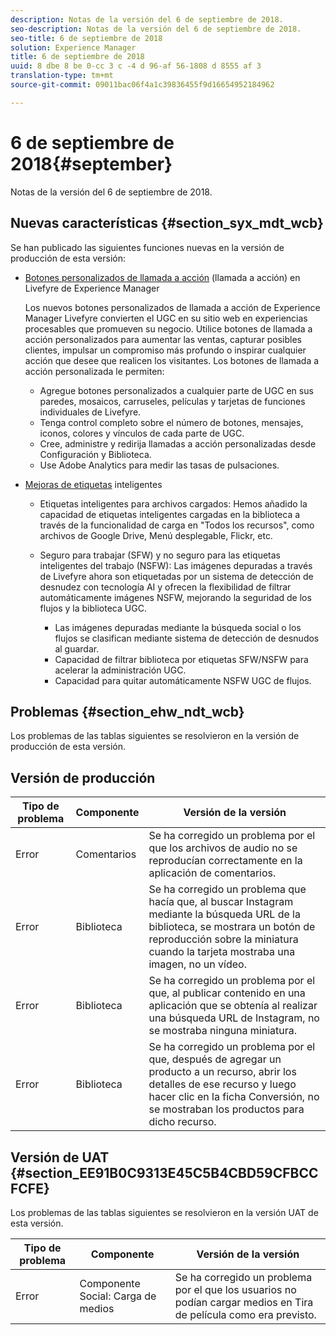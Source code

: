 ```yaml
---
description: Notas de la versión del 6 de septiembre de 2018.
seo-description: Notas de la versión del 6 de septiembre de 2018.
seo-title: 6 de septiembre de 2018
solution: Experience Manager
title: 6 de septiembre de 2018
uuid: 8 dbe 8 be 0-cc 3 c -4 d 96-af 56-1808 d 8555 af 3
translation-type: tm+mt
source-git-commit: 09011bac06f4a1c39836455f9d16654952184962

---
```



# 6 de septiembre de 2018{#september}

Notas de la versión del 6 de septiembre de 2018.

## Nuevas características {#section_syx_mdt_wcb}

Se han publicado las siguientes funciones nuevas en la versión de producción de esta versión:

* [Botones personalizados de llamada a acción](/help/using/c-features-livefyre/c-call-to-action-button.md#topic_EBE23A0F827645E0A0C619DCF3872EE5) (llamada a acción) en Livefyre de Experience Manager

   Los nuevos botones personalizados de llamada a acción de Experience Manager Livefyre convierten el UGC en su sitio web en experiencias procesables que promueven su negocio. Utilice botones de llamada a acción personalizados para aumentar las ventas, capturar posibles clientes, impulsar un compromiso más profundo o inspirar cualquier acción que desee que realicen los visitantes. Los botones de llamada a acción personalizada le permiten:

   * Agregue botones personalizados a cualquier parte de UGC en sus paredes, mosaicos, carruseles, películas y tarjetas de funciones individuales de Livefyre.
   * Tenga control completo sobre el número de botones, mensajes, iconos, colores y vínculos de cada parte de UGC.
   * Cree, administre y redirija llamadas a acción personalizadas desde Configuración y Biblioteca.
   * Use Adobe Analytics para medir las tasas de pulsaciones.

* [Mejoras de etiquetas](/help/using/c-features-livefyre/c-smart-tags/c-smart-tags.md#c_smart_tags) inteligentes

   * Etiquetas inteligentes para archivos cargados: Hemos añadido la capacidad de etiquetas inteligentes cargadas en la biblioteca a través de la funcionalidad de carga en "Todos los recursos", como archivos de Google Drive, Menú desplegable, Flickr, etc.
   * Seguro para trabajar (SFW) y no seguro para las etiquetas inteligentes del trabajo (NSFW): Las imágenes depuradas a través de Livefyre ahora son etiquetadas por un sistema de detección de desnudez con tecnología AI y ofrecen la flexibilidad de filtrar automáticamente imágenes NSFW, mejorando la seguridad de los flujos y la biblioteca UGC.

      * Las imágenes depuradas mediante la búsqueda social o los flujos se clasifican mediante sistema de detección de desnudos al guardar.
      * Capacidad de filtrar biblioteca por etiquetas SFW/NSFW para acelerar la administración UGC.
      * Capacidad para quitar automáticamente NSFW UGC de flujos.

## Problemas {#section_ehw_ndt_wcb}

Los problemas de las tablas siguientes se resolvieron en la versión de producción de esta versión.

## Versión de producción

| **Tipo de problema** | **Componente** | **Versión de la versión** |
|---|---|---|
| Error | Comentarios | Se ha corregido un problema por el que los archivos de audio no se reproducían correctamente en la aplicación de comentarios. |
| Error | Biblioteca | Se ha corregido un problema que hacía que, al buscar Instagram mediante la búsqueda URL de la biblioteca, se mostrara un botón de reproducción sobre la miniatura cuando la tarjeta mostraba una imagen, no un vídeo. |
| Error | Biblioteca | Se ha corregido un problema por el que, al publicar contenido en una aplicación que se obtenía al realizar una búsqueda URL de Instagram, no se mostraba ninguna miniatura. |
| Error | Biblioteca | Se ha corregido un problema por el que, después de agregar un producto a un recurso, abrir los detalles de ese recurso y luego hacer clic en la ficha Conversión, no se mostraban los productos para dicho recurso. |

## Versión de UAT {#section_EE91B0C9313E45C5B4CBD59CFBCCFCFE}

Los problemas de las tablas siguientes se resolvieron en la versión UAT de esta versión.

| **Tipo de problema** | **Componente** | **Versión de la versión** |
|---|---|---|
| Error | Componente Social: Carga de medios | Se ha corregido un problema por el que los usuarios no podían cargar medios en Tira de película como era previsto. |

